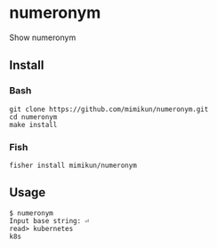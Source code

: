 # numeronym

Show numeronym

## Install

### Bash

```shell
git clone https://github.com/mimikun/numeronym.git
cd numeronym
make install
```

### Fish

```shell
fisher install mimikun/numeronym
```

## Usage

```shell
$ numeronym
Input base string: ⏎
read> kubernetes
k8s
```
